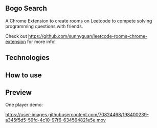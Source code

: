 ## Bogo Search
A Chrome Extension to create rooms on Leetcode to compete solving programming questions with friends.

Check out https://github.com/sunnyguan/leetcode-rooms-chrome-extension for more info!

## Technologies

## How to use

## Preview

One player demo:

https://user-images.githubusercontent.com/70824468/198400239-a345f5d5-59fd-4c10-97f6-634564821e5e.mov



